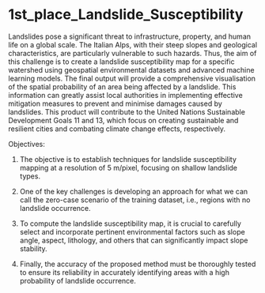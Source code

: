 # 1st_place_Landslide_Susceptibility

Landslides pose a significant threat to infrastructure, property, and human life on a global scale. The Italian Alps, with their steep slopes and geological characteristics, are particularly vulnerable to such hazards. Thus, the aim of this challenge is to create a landslide susceptibility map for a specific watershed using geospatial environmental datasets and advanced machine learning models. The final output will provide a comprehensive visualisation of the spatial probability of an area being affected by a landslide. This information can greatly assist local authorities in implementing effective mitigation measures to prevent and minimise damages caused by landslides. This product will contribute to the United Nations Sustainable Development Goals 11 and 13, which focus on creating sustainable and resilient cities and combating climate change effects, respectively.

Objectives:

1. The objective is to establish techniques for landslide susceptibility mapping at a resolution of 5 m/pixel, focusing on shallow landslide types.

2. One of the key challenges is developing an approach for what we can call the zero-case scenario of the training dataset, i.e., regions with no landslide occurrence.

3. To compute the landslide susceptibility map, it is crucial to carefully select and incorporate pertinent environmental factors such as slope angle, aspect, lithology, and others that can significantly impact slope stability.

4. Finally, the accuracy of the proposed method must be thoroughly tested to ensure its reliability in accurately identifying areas with a high probability of landslide occurrence.
